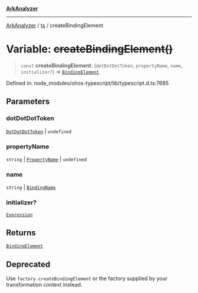 [**ArkAnalyzer**](../../../../README.md)

***

[ArkAnalyzer](../../../../globals.md) / [ts](../README.md) / createBindingElement

# Variable: ~~createBindingElement()~~

> `const` **createBindingElement**: (`dotDotDotToken`, `propertyName`, `name`, `initializer?`) => [`BindingElement`](../interfaces/BindingElement.md)

Defined in: node\_modules/ohos-typescript/lib/typescript.d.ts:7685

## Parameters

### dotDotDotToken

[`DotDotDotToken`](../type-aliases/DotDotDotToken.md) | `undefined`

### propertyName

`string` | [`PropertyName`](../type-aliases/PropertyName.md) | `undefined`

### name

`string` | [`BindingName`](../type-aliases/BindingName.md)

### initializer?

[`Expression`](../interfaces/Expression.md)

## Returns

[`BindingElement`](../interfaces/BindingElement.md)

## Deprecated

Use `factory.createBindingElement` or the factory supplied by your transformation context instead.
